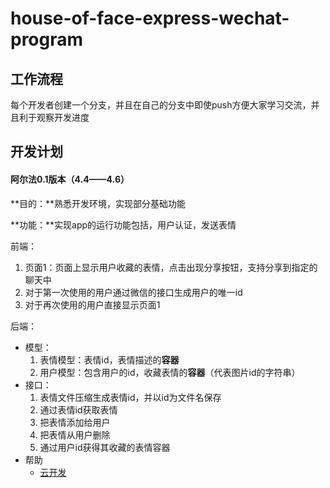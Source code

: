 # house-of-face-express-wechat-program

## 工作流程

每个开发者创建一个分支，并且在自己的分支中即使push方便大家学习交流，并且利于观察开发进度

## 开发计划

#### 阿尔法0.1版本（4.4——4.6）

**目的：**熟悉开发环境，实现部分基础功能

**功能：**实现app的运行功能包括，用户认证，发送表情

前端：

1. 页面1：页面上显示用户收藏的表情，点击出现分享按钮，支持分享到指定的聊天中
2. 对于第一次使用的用户通过微信的接口生成用户的唯一id
3. 对于再次使用的用户直接显示页面1

后端：

- 模型：
  1. 表情模型：表情id，表情描述的**容器**
  2. 用户模型：包含用户的id，收藏表情的**容器**（代表图片id的字符串）
- 接口：
  1. 表情文件压缩生成表情id，并以id为文件名保存
  2. 通过表情id获取表情
  3. 把表情添加给用户
  4. 把表情从用户删除
  5. 通过用户id获得其收藏的表情容器
- 帮助
  - [云开发](https://developers.weixin.qq.com/miniprogram/dev/wxcloud/basis/getting-started.html)
